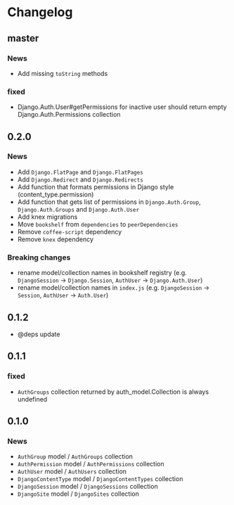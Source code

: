 # Changelog

## master

### News

* Add missing ``toString`` methods

### fixed

* Django.Auth.User#getPermissions for inactive user should return empty Django.Auth.Permissions collection

## 0.2.0

### News

* Add ``Django.FlatPage`` and ``Django.FlatPages``
* Add ``Django.Redirect`` and ``Django.Redirects``
* Add function that formats permissions in Django style (content_type.permission)
* Add function that gets list of permissions in ``Django.Auth.Group``, ``Django.Auth.Groups`` and ``Django.Auth.User``
* Add knex migrations
* Move ``bookshelf`` from `dependencies` to `peerDependencies`
* Remove ``coffee-script`` dependency
* Remove ``knex`` dependency

### Breaking changes

* rename model/collection names in bookshelf registry (e.g. `DjangoSession` -> `Django.Session`, `AuthUser` -> `Django.Auth.User`)
* rename model/collection names in `index.js` (e.g. `DjangoSession` -> `Session`, `AuthUser` -> `Auth.User`)

## 0.1.2

* @deps update

## 0.1.1

### fixed

* `AuthGroups` collection returned by auth_model.Collection is always undefined

## 0.1.0

### News

* `AuthGroup` model / `AuthGroups` collection
* `AuthPermission` model / `AuthPermissions` collection
* `AuthUser` model / `AuthUsers` collection
* `DjangoContentType` model / `DjangoContentTypes` collection
* `DjangoSession` model / `DjangoSessions` collection
* `DjangoSite` model / `DjangoSites` collection
